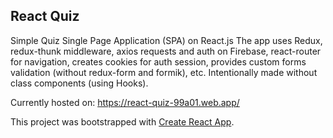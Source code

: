 ## React Quiz

Simple Quiz Single Page Application (SPA) on React.js
The app uses Redux, redux-thunk middleware, axios requests and auth on Firebase, react-router for navigation, creates cookies for auth session, provides custom forms validation (without redux-form and formik), etc.
Intentionally made without class components (using Hooks). 

Currently hosted on: https://react-quiz-99a01.web.app/

This project was bootstrapped with [Create React App](https://github.com/facebook/create-react-app).
